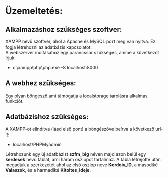 # Üzemeltetés:
## Alkalmazáshoz szükséges szoftver:

XAMPP nevű szoftver, ahol a Apache és MySQL port meg van nyitva. Ez fogja létrehozni az adatbázis kapcsolatot.  
A webszerver indításához egy parancssor szükséges, amibe a következőt írjuk:
* c:\xampp\php\php.exe -S localhost:8000 

## A webhez szükséges:
Egy olyan böngésző ami támogatja a localstorage tárolásra alkalmas funkciót.

## Adatbázishoz szükséges: 
A XAMPP-ot elindítva (lásd első pont) a böngészőve beírva a következő url-lt: 
* localhost/PHPMyadmin

Létrehozunk egy új adatbázist **szfm_big** néven majd azon belül egy **kerdesek** nevű táblát, ami három oszlopot tartalmaz. A tábla létrejötte után megadjuk a szerkezetét ahol az első oszlop neve **Kerdoiv_ID**, a másodiké **Valaszok**, és a harmadiké **Kitoltes_ideje**.
